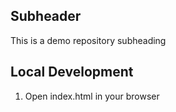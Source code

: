 ## Subheader

This is a demo repository subheading

## Local Development

1. Open index.html in your browser

